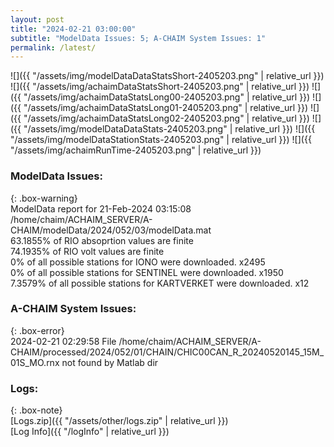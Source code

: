 ```yaml
---
layout: post
title: "2024-02-21 03:00:00"
subtitle: "ModelData Issues: 5; A-CHAIM System Issues: 1"
permalink: /latest/
---
```


![]({{ "/assets/img/modelDataDataStatsShort-2405203.png" | relative_url }})
![]({{ "/assets/img/achaimDataStatsShort-2405203.png" | relative_url }})
![]({{ "/assets/img/achaimDataStatsLong00-2405203.png" | relative_url }})
![]({{ "/assets/img/achaimDataStatsLong01-2405203.png" | relative_url }})
![]({{ "/assets/img/achaimDataStatsLong02-2405203.png" | relative_url }})
![]({{ "/assets/img/modelDataDataStats-2405203.png" | relative_url }})
![]({{ "/assets/img/modelDataStationStats-2405203.png" | relative_url }})
![]({{ "/assets/img/achaimRunTime-2405203.png" | relative_url }})


### ModelData Issues:  
  
{: .box-warning}  
 ModelData report for 21-Feb-2024 03:15:08   
 /home/chaim/ACHAIM_SERVER/A-CHAIM/modelData/2024/052/03/modelData.mat   
 63.1855% of RIO absoprtion values are finite   
 74.1935% of RIO volt values are finite   
 0% of all possible stations for IONO were downloaded. x2495   
 0% of all possible stations for SENTINEL were downloaded. x1950   
 7.3579% of all possible stations for KARTVERKET were downloaded. x12   
  
### A-CHAIM System Issues:  
  
{: .box-error}  
2024-02-21 02:29:58 File /home/chaim/ACHAIM_SERVER/A-CHAIM/processed/2024/052/01/CHAIN/CHIC00CAN_R_20240520145_15M_01S_MO.rnx not found by Matlab dir  

### Logs:  
  
{: .box-note}  
[Logs.zip]({{ "/assets/other/logs.zip" | relative_url }})  
[Log Info]({{ "/logInfo" | relative_url }})  
